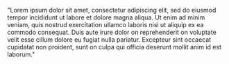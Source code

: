 "Lorem ipsum dolor sit amet, consectetur adipiscing elit, sed do eiusmod tempor incididunt ut labore et 
dolore magna aliqua. Ut enim ad minim veniam, quis nostrud exercitation ullamco laboris nisi ut aliquip 
ex ea commodo consequat. Duis aute irure dolor on reprehenderit on voluptate velit esse cillum dolore
eu fugiat nulla pariatur. Excepteur sint occaecat cupidatat non proident, sunt on culpa qui officia deserunt 
mollit anim id est laborum."